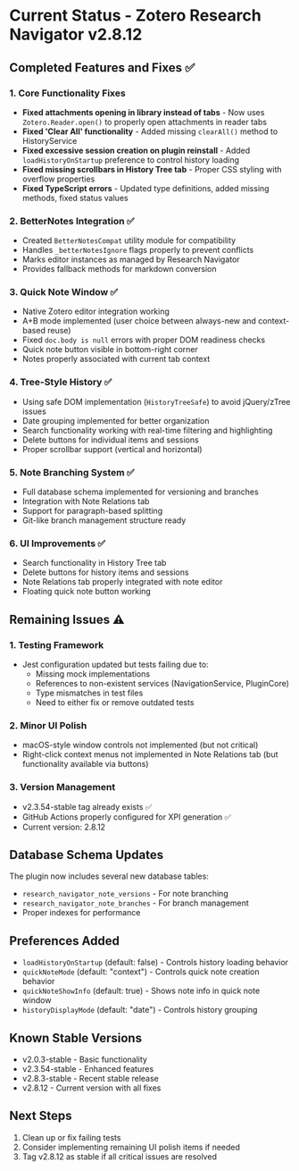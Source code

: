 # Current Status - Zotero Research Navigator v2.8.12

## Completed Features and Fixes ✅

### 1. Core Functionality Fixes
- **Fixed attachments opening in library instead of tabs** - Now uses `Zotero.Reader.open()` to properly open attachments in reader tabs
- **Fixed 'Clear All' functionality** - Added missing `clearAll()` method to HistoryService
- **Fixed excessive session creation on plugin reinstall** - Added `loadHistoryOnStartup` preference to control history loading
- **Fixed missing scrollbars in History Tree tab** - Proper CSS styling with overflow properties
- **Fixed TypeScript errors** - Updated type definitions, added missing methods, fixed status values

### 2. BetterNotes Integration ✅
- Created `BetterNotesCompat` utility module for compatibility
- Handles `_betterNotesIgnore` flags properly to prevent conflicts
- Marks editor instances as managed by Research Navigator
- Provides fallback methods for markdown conversion

### 3. Quick Note Window ✅
- Native Zotero editor integration working
- A+B mode implemented (user choice between always-new and context-based reuse)
- Fixed `doc.body is null` errors with proper DOM readiness checks
- Quick note button visible in bottom-right corner
- Notes properly associated with current tab context

### 4. Tree-Style History ✅
- Using safe DOM implementation (`HistoryTreeSafe`) to avoid jQuery/zTree issues
- Date grouping implemented for better organization
- Search functionality working with real-time filtering and highlighting
- Delete buttons for individual items and sessions
- Proper scrollbar support (vertical and horizontal)

### 5. Note Branching System ✅
- Full database schema implemented for versioning and branches
- Integration with Note Relations tab
- Support for paragraph-based splitting
- Git-like branch management structure ready

### 6. UI Improvements ✅
- Search functionality in History Tree tab
- Delete buttons for history items and sessions
- Note Relations tab properly integrated with note editor
- Floating quick note button working

## Remaining Issues ⚠️

### 1. Testing Framework
- Jest configuration updated but tests failing due to:
  - Missing mock implementations
  - References to non-existent services (NavigationService, PluginCore)
  - Type mismatches in test files
  - Need to either fix or remove outdated tests

### 2. Minor UI Polish
- macOS-style window controls not implemented (but not critical)
- Right-click context menus not implemented in Note Relations tab (but functionality available via buttons)

### 3. Version Management
- v2.3.54-stable tag already exists ✅
- GitHub Actions properly configured for XPI generation ✅
- Current version: 2.8.12

## Database Schema Updates
The plugin now includes several new database tables:
- `research_navigator_note_versions` - For note branching
- `research_navigator_note_branches` - For branch management
- Proper indexes for performance

## Preferences Added
- `loadHistoryOnStartup` (default: false) - Controls history loading behavior
- `quickNoteMode` (default: "context") - Controls quick note creation behavior
- `quickNoteShowInfo` (default: true) - Shows note info in quick note window
- `historyDisplayMode` (default: "date") - Controls history grouping

## Known Stable Versions
- v2.0.3-stable - Basic functionality
- v2.3.54-stable - Enhanced features
- v2.8.3-stable - Recent stable release
- v2.8.12 - Current version with all fixes

## Next Steps
1. Clean up or fix failing tests
2. Consider implementing remaining UI polish items if needed
3. Tag v2.8.12 as stable if all critical issues are resolved